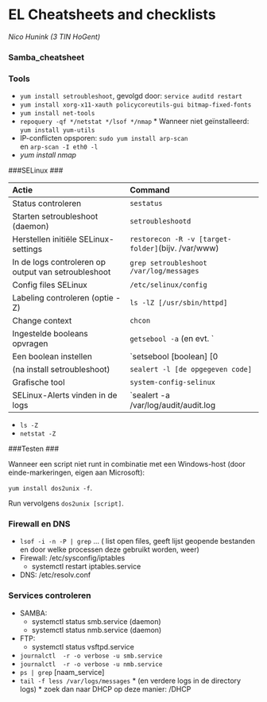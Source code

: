 EL Cheatsheets and checklists
=============================

_Nico Hunink (3 TIN HoGent)_ 

### Samba_cheatsheet

### Tools
* `yum install setroubleshoot`, gevolgd door: `service auditd restart`
* `yum install xorg-x11-xauth policycoreutils-gui bitmap-fixed-fonts`
* `yum install net-tools`
* `repoquery -qf */netstat */lsof */nmap`
      * Wanneer niet geïnstalleerd: `yum install yum-utils`
* IP-conflicten opsporen: `sudo yum install arp-scan`
<br> en 
    `arp-scan -I eth0 -l`
* _yum install nmap_


###SELinux ###

| Actie                                  | Command                                    |
| :---                                    | :---                                       |
| Status controleren                | `sestatus` |
| Starten setroubleshoot (daemon)| `setroubleshootd` |
| Herstellen initiële SELinux-settings| `restorecon -R -v [target-folder]`(bijv. /var/www) |
| In de logs controleren op output van setroubleshoot | `grep setroubleshoot /var/log/messages` |
| Config files SELinux | `/etc/selinux/config `                         |
| Labeling controleren (optie -Z) | `ls -lZ [/usr/sbin/httpd]`                       |
| Change context | `chcon` |
| Ingestelde booleans opvragen | `getsebool -a` (en evt. `| grep samba/smbd/nmbd`) |
| Een boolean instellen| `setsebool [boolean] [0|1]` (-P toevoegen om permanent te maken) |
| (na install setroubleshoot) | `sealert -l [de opgegeven code]` |
| Grafische tool| `system-config-selinux` |
| SELinux-Alerts vinden in de logs | `sealert -a /var/log/audit/audit.log | less` |

* `ls -Z`
* `netstat -Z`

###Testen ###

Wanneer een script niet runt in combinatie met een Windows-host (door einde-markeringen, eigen aan Microsoft):

`yum install dos2unix -f`.

Run vervolgens `dos2unix [script]`.

### Firewall en DNS ###
* `lsof -i -n -P | grep` ... ( list open files, geeft lijst geopende bestanden en door welke processen deze gebruikt worden, weer)
* Firewall: /etc/sysconfig/iptables
    * systemctl restart iptables.service
* DNS: /etc/resolv.conf

### Services controleren ###

* SAMBA: 
    * systemctl status smb.service (daemon)
    * systemctl status nmb.service (daemon)
* FTP: 
    * systemctl status vsftpd.service
*  `journalctl  -r -o verbose -u smb.service`
*  `journalctl  -r -o verbose -u nmb.service`
* `ps | grep` [naam_service]
* `tail -f less /var/logs/messages`
      * (en verdere logs in de directory logs)
      * zoek dan naar DHCP op deze manier: /DHCP

